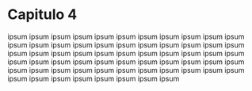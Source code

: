 # Capitulo 4

ipsum ipsum ipsum ipsum ipsum ipsum ipsum ipsum ipsum ipsum ipsum ipsum ipsum ipsum ipsum ipsum ipsum ipsum ipsum ipsum ipsum ipsum ipsum ipsum ipsum ipsum ipsum ipsum ipsum ipsum ipsum ipsum ipsum ipsum ipsum ipsum ipsum ipsum ipsum ipsum ipsum ipsum ipsum ipsum ipsum ipsum ipsum ipsum ipsum ipsum ipsum ipsum ipsum ipsum ipsum ipsum ipsum ipsum ipsum ipsum ipsum ipsum ipsum 